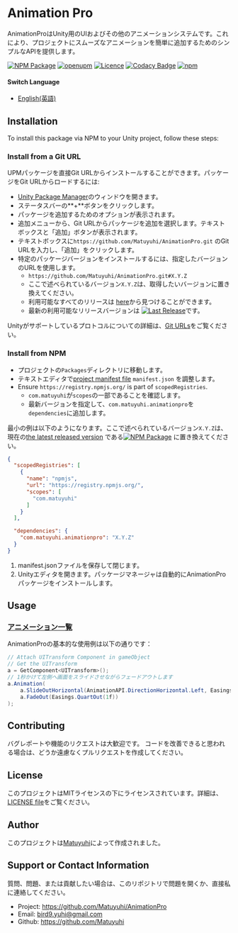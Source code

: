 # Animation Pro
AnimationProはUnity用のUIおよびその他のアニメーションシステムです。これにより、プロジェクトにスムーズなアニメーションを簡単に追加するためのシンプルなAPIを提供します。  
  
[![NPM Package](https://img.shields.io/npm/v/com.matuyuhi.animationpro)](https://www.npmjs.com/package/com.matuyuhi.animationpro)
[![openupm](https://img.shields.io/npm/v/com.matuyuhi.animationpro?label=openupm&registry_uri=https://package.openupm.com)](https://openupm.com/packages/com.matuyuhi.animationpro/)
[![Licence](https://img.shields.io/npm/l/com.matuyuhi.animationpro)](https://github.com/Matuyuhi/AnimationPro/blob/main/LICENSE)
[![Codacy Badge](https://app.codacy.com/project/badge/Grade/de7a60820baa4b41b0532f66d850d2bc)](https://app.codacy.com/gh/Matuyuhi/AnimationPro/dashboard?utm_source=gh&utm_medium=referral&utm_content=&utm_campaign=Badge_grade)
[![npm](https://img.shields.io/npm/dt/com.matuyuhi.animationpro.svg)](https://npmjs.com/package/com.matuyuhi.animationpro)
#### Switch Language
- [English(英語)](./README.md)
## Installation

To install this package via NPM to your Unity project, follow these steps:
### Install from a Git URL

UPMパッケージを直接Git URLからインストールすることができます。パッケージをGit URLからロードするには:  

* [Unity Package Manager](https://docs.unity3d.com/Manual/upm-ui.html)のウィンドウを開きます。
* ステータスバーの**+**ボタンをクリックします。
* パッケージを追加するためのオプションが表示されます。
* 追加メニューから、Git URLからパッケージを追加を選択します。テキストボックスと「追加」ボタンが表示されます。
* テキストボックスに`https://github.com/Matuyuhi/AnimationPro.git` のGit URLを入力し、「追加」をクリックします。
* 特定のパッケージバージョンをインストールするには、指定したバージョンのURLを使用します。
    * `https://github.com/Matuyuhi/AnimationPro.git#X.Y.Z`
    * ここで述べられているバージョン`X.Y.Z`は、取得したいバージョンに置き換えてください。
    * 利用可能なすべてのリリースは [here](https://github.com/Matuyuhi/AnimationPro/releases)から見つけることができます。
    * 最新の利用可能なリリースバージョンは
      [![Last Release](https://img.shields.io/github/v/release/Matuyuhi/AnimationPro)](https://github.com/Matuyuhi/AnimationPro/releases/latest)です。

Unityがサポートしているプロトコルについての詳細は、[Git URLs](https://docs.unity3d.com/Manual/upm-git.html)をご覧ください。

### Install from NPM

* プロジェクトの`Packages`ディレクトリに移動します。
* テキストエディタで[project manifest file](https://docs.unity3d.com/Manual/upm-manifestPrj.html) `manifest.json` を調整します。
* Ensure `https://registry.npmjs.org/` is part of `scopedRegistries`.
  * `com.matuyuhi`が`scopes`の一部であることを確認します。
  * 最新バージョンを指定して、`com.matuyuhi.animationpro`を`dependencies`に追加します。

最小の例は以下のようになります。ここで述べられているバージョン`X.Y.Z`は、
現在の[the latest released version](https://www.npmjs.com/package/com.matuyuhi.animationpro)
である[![NPM Package](https://img.shields.io/npm/v/com.matuyuhi.animationpro?color=blue)](https://www.npmjs.com/package/com.matuyuhi.animationpro)
に置き換えてください。
```json
{
  "scopedRegistries": [
    {
      "name": "npmjs",
      "url": "https://registry.npmjs.org/",
      "scopes": [
        "com.matuyuhi"
      ]
    }
  ],

  "dependencies": {
    "com.matuyuhi.animationpro": "X.Y.Z"
  }
}
```

1. manifest.jsonファイルを保存して閉じます。
2. Unityエディタを開きます。パッケージマネージャは自動的にAnimationProパッケージをインストールします。

## Usage
### [アニメーション一覧](./ANIMATIONS.md)
AnimationProの基本的な使用例は以下の通りです：

``` csharp
// Attach UITransform Component in gameObject
// Get the UITransform
a = GetComponent<UITransform>();
// 1秒かけて左側へ画面をスライドさせながらフェードアウトします
a.Animation(
    a.SlideOutHorizontal(AnimationAPI.DirectionHorizontal.Left, Easings.QuartOut(1f)) + 
    a.FadeOut(Easings.QuartOut(1f))
);
```
## Contributing
バグレポートや機能のリクエストは大歓迎です。
コードを改善できると思われる場合は、どうか遠慮なくプルリクエストを作成してください。
## License
このプロジェクトはMITライセンスの下にライセンスされています。詳細は、[LICENSE file](./LICENSE)をご覧ください。

## Author
このプロジェクトは[Matuyuhi](https://github.com/Matuyuhi)によって作成されました。

## Support or Contact Information
質問、問題、または貢献したい場合は、このリポジトリで問題を開くか、直接私に連絡してください。
- Project: https://github.com/Matuyuhi/AnimationPro
- Email: bird9.yuhi@gmail.com
- Github: https://github.com/Matuyuhi